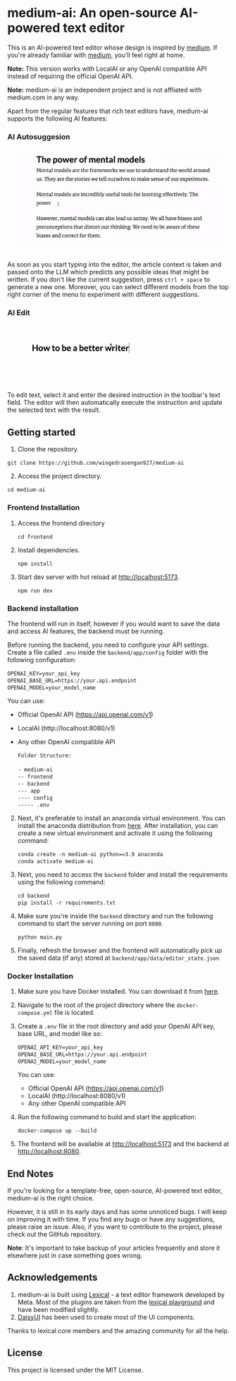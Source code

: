 # medium-ai: An open-source AI-powered text editor

This is an AI-powered text editor whose design is inspired by [medium](https://medium.com). If you're already familiar with [medium](https://medium.com), you'll feel right at home.

**Note:** This version works with LocalAI or any OpenAI compatible API instead of requiring the official OpenAI API.

**Note:** medium-ai is an independent project and is not affliated with medium.com in any way. 

Apart from the regular features that rich text editors have, medium-ai supports the following AI features:

### AI Autosuggesion

![AI Autosuggestion GIF](/assets/images/ai_autosuggestion_compressed.gif)

As soon as you start typing into the editor, the article context is taken and passed onto the LLM which predicts any possible ideas that might be written. If you don't like the current suggestion, press `ctrl + space` to generate a new one. Moreover, you can select different models from the top right corner of the menu to experiment with different suggestions.

### AI Edit

![AI Edit GIF](/assets/images/ai_edit_compressed.gif)

To edit text, select it and enter the desired instruction in the toolbar's text field. The editor will then automatically execute the instruction and update the selected text with the result.

## Getting started

1. Clone the repository.

```shell
git clone https://github.com/wingedrasengan927/medium-ai
```

2. Access the project directory.

```shell
cd medium-ai
```

### Frontend Installation

1. Access the frontend directory
   
   ```shell
   cd frontend
   ```

2. Install dependencies.
   
   ```shell
   npm install
   ```

3. Start dev server with hot reload at [http://localhost:5173](http://localhost:5173/).
   
   ```shell
   npm run dev
   ```

### Backend installation

The frontend will run in itself, however if you would want to save the data and access AI features, the backend must be running.

Before running the backend, you need to configure your API settings. Create a file called `.env` inside the `backend/app/config` folder with the following configuration:

```shell
OPENAI_KEY=your_api_key
OPENAI_BASE_URL=https://your.api.endpoint
OPENAI_MODEL=your_model_name
```

You can use:
- Official OpenAI API (https://api.openai.com/v1)
- LocalAI (http://localhost:8080/v1)
- Any other OpenAI compatible API
   
   ```
   Folder Structure:
   
   - medium-ai
   -- frontend
   -- backend
   --- app
   ---- config
   ----- .env
   ```

2. Next, it's preferable to install an anaconda virtual environment. You can install the anaconda distribution from [here](https://docs.anaconda.com/free/anaconda/install/windows/). After installation, you can create a new virtual environment and activate it using the following command:
   
   ```
   conda create -n medium-ai python==3.9 anaconda
   conda activate medium-ai
   ```

3. Next, you need to access the `backend` folder and install the requirements using the following command:
   
   ```
   cd backend
   pip install -r requirements.txt
   ```

4. Make sure you're inside the `backend` directory and run the following command to start the server running on port `8080`.
   
   ```
   python main.py
   ```

5. Finally, refresh the browser and the frontend will automatically pick up the saved data (if any) stored at `backend/app/data/editor_state.json`

### Docker Installation

1.  Make sure you have Docker installed. You can download it from [here](https://www.docker.com/products/docker-desktop).
2.  Navigate to the root of the project directory where the `docker-compose.yml` file is located.
3.  Create a `.env` file in the root directory and add your OpenAI API key, base URL, and model like so:

    ```
    OPENAI_API_KEY=your_api_key
    OPENAI_BASE_URL=https://your.api.endpoint
    OPENAI_MODEL=your_model_name
    ```

    You can use:
    - Official OpenAI API (https://api.openai.com/v1)
    - LocalAI (http://localhost:8080/v1) 
    - Any other OpenAI compatible API

4.  Run the following command to build and start the application:

    ```shell
    docker-compose up --build
    ```

5.  The frontend will be available at [http://localhost:5173](http://localhost:5173/) and the backend at [http://localhost:8080](http://localhost:8080/).

## End Notes

If you're looking for a template-free, open-source, AI-powered text editor, medium-ai is the right choice.

However, it is still in its early days and has some unnoticed bugs. I will keep on improving it with time. If you find any bugs or have any suggestions, please raise an issue. Also, if you want to contribute to the project, please check out the GitHub repository.

**Note**: It's important to take backup of your articles frequently and store it elsewhere just in case something goes wrong.

## Acknowledgements

1. medium-ai is built using [Lexical](https://lexical.dev) - a text editor framework developed by Meta. Most of the plugins are taken from the [lexical playground](https://playground.lexical.dev/) and have been modified slightly.
2. [DaisyUI](https://daisyui.com/) has been used to create most of the UI components.

Thanks to lexical core members and the amazing community for all the help.

## License

This project is licensed under the MIT License.
